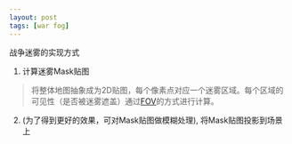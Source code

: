 ```yaml
---
layout: post
tags: [war fog]
---
```

战争迷雾的实现方式
1. 计算迷雾Mask贴图
> 将整体地图抽象成为2D贴图，每个像素点对应一个迷雾区域。每个区域的可见性（是否被迷雾遮盖）通过[FOV](http://roguebasin.roguelikedevelopment.org/index.php?title=Category:FOV)的方式进行计算。

2. (为了得到更好的效果，可对Mask贴图做模糊处理), 将Mask贴图投影到场景上